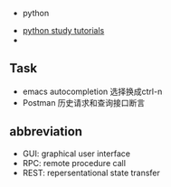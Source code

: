 - python
 * [python study tutorials ](https://medium.mybridge.co/python-top-45-tutorials-for-the-past-year-v-2018-1b4d46c9e857)
 *



## Task
- emacs autocompletion 选择换成ctrl-n
- Postman 历史请求和查询接口断言

## abbreviation
- GUI: graphical user interface
- RPC: remote procedure call
- REST: repersentational state transfer
